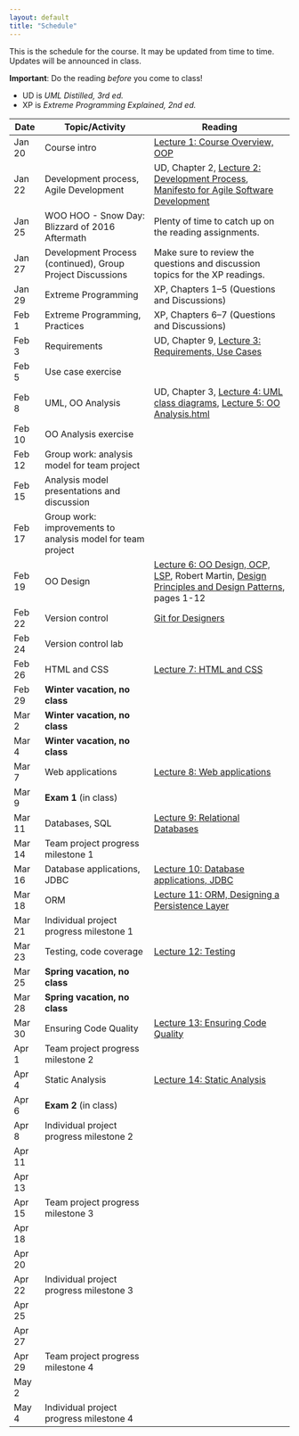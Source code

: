 ```yaml
---
layout: default
title: "Schedule"
---
```


This is the schedule for the course.  It may be updated from time to time.  Updates will be announced in class.

**Important**: Do the reading *before* you come to class!

* UD is *UML Distilled, 3rd ed.*
* XP is *Extreme Programming Explained, 2nd ed.*

Date | Topic/Activity | Reading
---- | -------------- | -------
Jan 20 | Course intro | [Lecture 1: Course Overview, OOP](lectures/lecture01.html)
Jan 22 | Development process, Agile Development | UD, Chapter 2, [Lecture 2: Development Process](lectures/lecture02.html), [Manifesto for Agile Software Development](http://www.agilemanifesto.org/)
Jan 25 | WOO HOO - Snow Day: Blizzard of 2016 Aftermath | Plenty of time to catch up on the reading assignments.
Jan 27 | Development Process (continued), Group Project Discussions | Make sure to review the questions and discussion topics for the XP readings.
Jan 29 | Extreme Programming | XP, Chapters 1&ndash;5 (Questions and Discussions)
Feb 1 | Extreme Programming, Practices | XP, Chapters 6&ndash;7 (Questions and Discussions)
Feb 3 | Requirements | UD, Chapter 9, [Lecture 3: Requirements, Use Cases](lectures/lecture03.html)
Feb 5 | Use case exercise |
Feb 8 | UML, OO Analysis | UD, Chapter 3, [Lecture 4: UML class diagrams](lectures/lecture04.html), [Lecture 5: OO Analysis.html](lectures/lecture05.html)
Feb 10 | OO Analysis exercise | 
Feb 12 | Group work: analysis model for team project
Feb 15 | Analysis model presentations and discussion
Feb 17 | Group work: improvements to analysis model for team project
Feb 19 | OO Design | [Lecture 6: OO Design, OCP, LSP](lectures/lecture06.html), Robert Martin, [Design Principles and Design Patterns](lectures/lecture06/Principles_and_Patterns.pdf), pages 1-12
Feb 22 | Version control | [Git for Designers](https://web.archive.org/web/20150301060509/http://hoth.entp.com/output/git_for_designers.html)
Feb 24 | Version control lab |
Feb 26 | HTML and CSS | [Lecture 7: HTML and CSS](lectures/lecture07.html)
Feb 29 | **Winter vacation, no class**
Mar 2 | **Winter vacation, no class**
Mar 4 | **Winter vacation, no class**
Mar 7 | Web applications | [Lecture 8: Web applications](lectures/lecture08.html)
Mar 9 | **Exam 1** (in class)
Mar 11 | Databases, SQL | [Lecture 9: Relational Databases](lectures/lecture09.html)
Mar 14 | Team project progress milestone 1
Mar 16 | Database applications, JDBC | [Lecture 10: Database applications, JDBC](lectures/lecture10.html)
Mar 18 | ORM | [Lecture 11: ORM, Designing a Persistence Layer](lectures/lecture11.html)
Mar 21 | Individual project progress milestone 1
Mar 23 | Testing, code coverage | [Lecture 12: Testing](lectures/lecture12.html)
Mar 25 | **Spring vacation, no class**
Mar 28 | **Spring vacation, no class**
Mar 30 | Ensuring Code Quality | [Lecture 13: Ensuring Code Quality](lectures/lecture13.html)
Apr 1 | Team project progress milestone 2
Apr 4 | Static Analysis | [Lecture 14: Static Analysis](lectures/lecture14.html)
Apr 6 | **Exam 2** (in class)
Apr 8 | Individual project progress milestone 2
Apr 11 |
Apr 13 |
Apr 15 | Team project progress milestone 3
Apr 18 |
Apr 20 |
Apr 22 | Individual project progress milestone 3
Apr 25 |
Apr 27 |
Apr 29 | Team project progress milestone 4
May 2 |
May 4 | Individual project progress milestone 4
